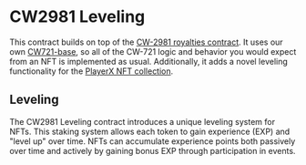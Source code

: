 # CW2981 Leveling

This contract builds on top of the [CW-2981 royalties contract](https://github.com/CosmWasm/cw-nfts/tree/main/contracts/cw2981-royalties). It uses our own [CW721-base](../cw721-base/), so all of the CW-721 logic and behavior you would expect from an NFT is implemented as usual. Additionally, it adds a novel leveling functionality for the [PlayerX NFT collection](https://www.playerx.quest/).

## Leveling

The CW2981 Leveling contract introduces a unique leveling system for NFTs. This staking system allows each token to gain experience (EXP) and "level up" over time. NFTs can accumulate experience points both passively over time and actively by gaining bonus EXP through participation in events.
